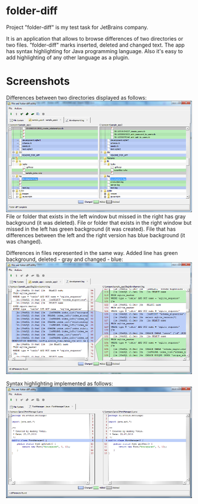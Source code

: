folder-diff
===========
Project "folder-diff" is my test task for JetBrains company.

It is an application that allows to browse differences of two directories or two files. "folder-diff" marks inserted, deleted and changed text.
The app has syntax highlighting for Java programming language. Also it's easy to add highlighting of any other language as a plugin.


Screenshots
===========
Differences between two directories displayed as follows:
![](https://raw.githubusercontent.com/avokin/folder-diff/master/sshots/folder.png)
File or folder that exists in the left window but missed in the right has gray background (it was deleted).
File or folder that exists in the right window but missed in the left has green background (it was created).
File that has differences between the left and the right version has blue background (it was changed).

Differences in files represented in the same way. Added line has green background, deleted - gray and changed - blue:
![](https://raw.githubusercontent.com/avokin/folder-diff/master/sshots/file.png)

Syntax highlighting implemented as follows:
![](https://raw.githubusercontent.com/avokin/folder-diff/master/sshots/highlighting.png)
